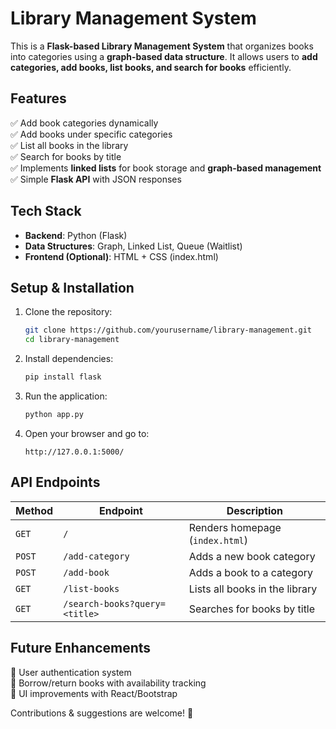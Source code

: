 # Library Management System

This is a **Flask-based Library Management System** that organizes books into categories using a **graph-based data structure**. It allows users to **add categories, add books, list books, and search for books** efficiently.

## Features  
✅ Add book categories dynamically  
✅ Add books under specific categories  
✅ List all books in the library  
✅ Search for books by title  
✅ Implements **linked lists** for book storage and **graph-based management**  
✅ Simple **Flask API** with JSON responses  

## Tech Stack  
- **Backend**: Python (Flask)  
- **Data Structures**: Graph, Linked List, Queue (Waitlist)  
- **Frontend (Optional)**: HTML + CSS (index.html)  

## Setup & Installation  

1. Clone the repository:  
   ```bash
   git clone https://github.com/yourusername/library-management.git
   cd library-management
   ```
2. Install dependencies:  
   ```bash
   pip install flask
   ```
3. Run the application:  
   ```bash
   python app.py
   ```
4. Open your browser and go to:  
   ```
   http://127.0.0.1:5000/
   ```

## API Endpoints  

| Method | Endpoint                     | Description                     |  
|--------|------------------------------|---------------------------------|  
| `GET`  | `/`                          | Renders homepage (`index.html`) |  
| `POST` | `/add-category`              | Adds a new book category        |  
| `POST` | `/add-book`                  | Adds a book to a category       |  
| `GET`  | `/list-books`                | Lists all books in the library  |  
| `GET`  | `/search-books?query=<title>` | Searches for books by title     |  

## Future Enhancements  
🔹 User authentication system  
🔹 Borrow/return books with availability tracking  
🔹 UI improvements with React/Bootstrap  

Contributions & suggestions are welcome! 🚀
